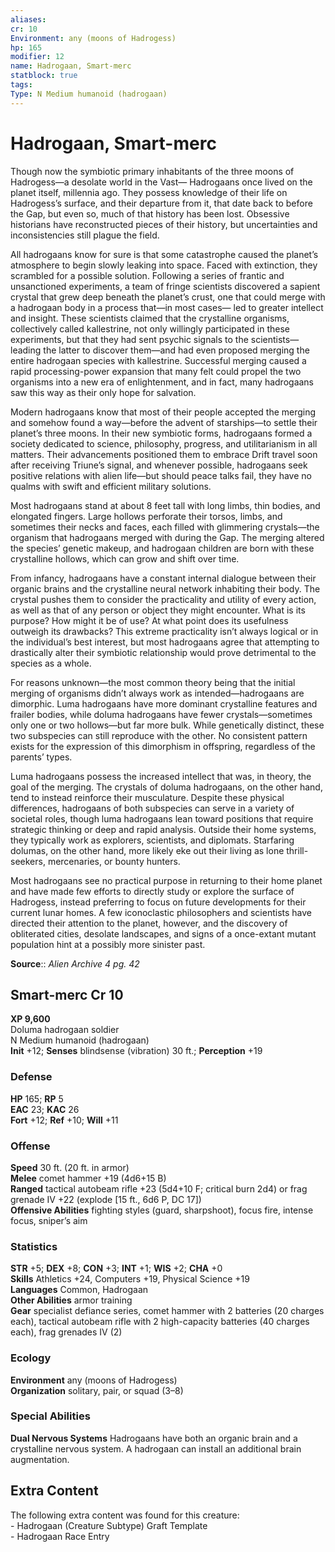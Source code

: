 ```yaml
---
aliases: 
cr: 10
Environment: any (moons of Hadrogess)  
hp: 165
modifier: 12
name: Hadrogaan, Smart-merc
statblock: true
tags: 
Type: N Medium humanoid (hadrogaan)  
---
```


# Hadrogaan, Smart-merc

Though now the symbiotic primary inhabitants of the three moons of Hadrogess—a desolate world in the Vast— Hadrogaans once lived on the planet itself, millennia ago. They possess knowledge of their life on Hadrogess’s surface, and their departure from it, that date back to before the Gap, but even so, much of that history has been lost. Obsessive historians have reconstructed pieces of their history, but uncertainties and inconsistencies still plague the field.

All hadrogaans know for sure is that some catastrophe caused the planet’s atmosphere to begin slowly leaking into space. Faced with extinction, they scrambled for a possible solution. Following a series of frantic and unsanctioned experiments, a team of fringe scientists discovered a sapient crystal that grew deep beneath the planet’s crust, one that could merge with a hadrogaan body in a process that—in most cases— led to greater intellect and insight. These scientists claimed that the crystalline organisms, collectively called kallestrine, not only willingly participated in these experiments, but that they had sent psychic signals to the scientists—leading the latter to discover them—and had even proposed merging the entire hadrogaan species with kallestrine. Successful merging caused a rapid processing-power expansion that many felt could propel the two organisms into a new era of enlightenment, and in fact, many hadrogaans saw this way as their only hope for salvation.

Modern hadrogaans know that most of their people accepted the merging and somehow found a way—before the advent of starships—to settle their planet’s three moons. In their new symbiotic forms, hadrogaans formed a society dedicated to science, philosophy, progress, and utilitarianism in all matters. Their advancements positioned them to embrace Drift travel soon after receiving Triune’s signal, and whenever possible, hadrogaans seek positive relations with alien life—but should peace talks fail, they have no qualms with swift and efficient military solutions.

Most hadrogaans stand at about 8 feet tall with long limbs, thin bodies, and elongated fingers. Large hollows perforate their torsos, limbs, and sometimes their necks and faces, each filled with glimmering crystals—the organism that hadrogaans merged with during the Gap. The merging altered the species’ genetic makeup, and hadrogaan children are born with these crystalline hollows, which can grow and shift over time.

From infancy, hadrogaans have a constant internal dialogue between their organic brains and the crystalline neural network inhabiting their body. The crystal pushes them to consider the practicality and utility of every action, as well as that of any person or object they might encounter. What is its purpose? How might it be of use? At what point does its usefulness outweigh its drawbacks? This extreme practicality isn’t always logical or in the individual’s best interest, but most hadrogaans agree that attempting to drastically alter their symbiotic relationship would prove detrimental to the species as a whole.

For reasons unknown—the most common theory being that the initial merging of organisms didn’t always work as intended—hadrogaans are dimorphic. Luma hadrogaans have more dominant crystalline features and frailer bodies, while doluma hadrogaans have fewer crystals—sometimes only one or two hollows—but far more bulk. While genetically distinct, these two subspecies can still reproduce with the other. No consistent pattern exists for the expression of this dimorphism in offspring, regardless of the parents’ types.

Luma hadrogaans possess the increased intellect that was, in theory, the goal of the merging. The crystals of doluma hadrogaans, on the other hand, tend to instead reinforce their musculature. Despite these physical differences, hadrogaans of both subspecies can serve in a variety of societal roles, though luma hadrogaans lean toward positions that require strategic thinking or deep and rapid analysis. Outside their home systems, they typically work as explorers, scientists, and diplomats. Starfaring dolumas, on the other hand, more likely eke out their living as lone thrill-seekers, mercenaries, or bounty hunters.

Most hadrogaans see no practical purpose in returning to their home planet and have made few efforts to directly study or explore the surface of Hadrogess, instead preferring to focus on future developments for their current lunar homes. A few iconoclastic philosophers and scientists have directed their attention to the planet, however, and the discovery of obliterated cities, desolate landscapes, and signs of a once-extant mutant population hint at a possibly more sinister past.

**Source**:: _Alien Archive 4 pg. 42_

## Smart-merc Cr 10

**XP 9,600**  
Doluma hadrogaan soldier  
N Medium humanoid (hadrogaan)  
**Init** +12; **Senses** blindsense (vibration) 30 ft.; **Perception** +19  

### Defense

**HP** 165; **RP** 5  
**EAC** 23; **KAC** 26  
**Fort** +12; **Ref** +10; **Will** +11  

### Offense

**Speed** 30 ft. (20 ft. in armor)  
**Melee** comet hammer +19 (4d6+15 B)  
**Ranged** tactical autobeam rifle +23 (5d4+10 F; critical burn 2d4) or frag grenade IV +22 (explode \[15 ft., 6d6 P, DC 17\])  
**Offensive Abilities** fighting styles (guard, sharpshoot), focus fire, intense focus, sniper’s aim

### Statistics

**STR** +5; **DEX** +8; **CON** +3; **INT** +1; **WIS** +2; **CHA** +0  
**Skills** Athletics +24, Computers +19, Physical Science +19  
**Languages** Common, Hadrogaan  
**Other Abilities** armor training  
**Gear** specialist defiance series, comet hammer with 2 batteries (20 charges each), tactical autobeam rifle with 2 high-capacity batteries (40 charges each), frag grenades IV (2)

### Ecology

**Environment** any (moons of Hadrogess)  
**Organization** solitary, pair, or squad (3–8)

### Special Abilities

**Dual Nervous Systems** Hadrogaans have both an organic brain and a crystalline nervous system. A hadrogaan can install an additional brain augmentation.

## Extra Content

The following extra content was found for this creature:  
\- Hadrogaan (Creature Subtype) Graft Template  
\- Hadrogaan Race Entry
